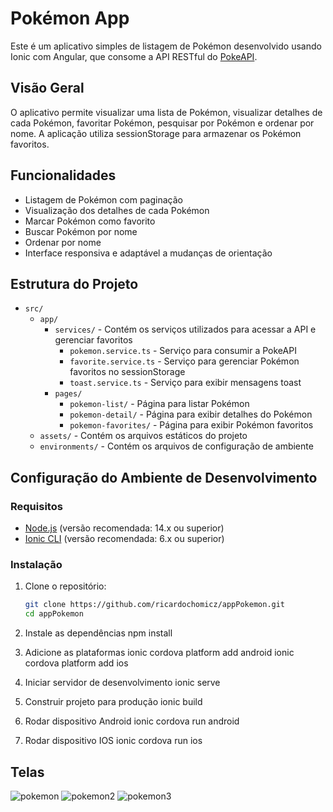# Pokémon App

Este é um aplicativo simples de listagem de Pokémon desenvolvido usando Ionic com Angular, que consome a API RESTful do [PokeAPI](https://pokeapi.co/).

## Visão Geral

O aplicativo permite visualizar uma lista de Pokémon, visualizar detalhes de cada Pokémon, favoritar Pokémon, pesquisar por Pokémon e ordenar por nome. A aplicação utiliza sessionStorage para armazenar os Pokémon favoritos.

## Funcionalidades

- Listagem de Pokémon com paginação
- Visualização dos detalhes de cada Pokémon
- Marcar Pokémon como favorito
- Buscar Pokémon por nome
- Ordenar por nome
- Interface responsiva e adaptável a mudanças de orientação

## Estrutura do Projeto

- `src/`
  - `app/`
    - `services/` - Contém os serviços utilizados para acessar a API e gerenciar favoritos
      - `pokemon.service.ts` - Serviço para consumir a PokeAPI
      - `favorite.service.ts` - Serviço para gerenciar Pokémon favoritos no sessionStorage
      - `toast.service.ts` - Serviço para exibir mensagens toast
    - `pages/`
      - `pokemon-list/` - Página para listar Pokémon
      - `pokemon-detail/` - Página para exibir detalhes do Pokémon
      - `pokemon-favorites/` - Página para exibir Pokémon favoritos
  - `assets/` - Contém os arquivos estáticos do projeto
  - `environments/` - Contém os arquivos de configuração de ambiente

## Configuração do Ambiente de Desenvolvimento

### Requisitos

- [Node.js](https://nodejs.org/) (versão recomendada: 14.x ou superior)
- [Ionic CLI](https://ionicframework.com/docs/cli) (versão recomendada: 6.x ou superior)

### Instalação

1. Clone o repositório:
   ```bash
   git clone https://github.com/ricardochomicz/appPokemon.git
   cd appPokemon

2. Instale as dependências
   npm install

3. Adicione as plataformas
   ionic cordova platform add android
   ionic cordova platform add ios

4. Iniciar servidor de desenvolvimento
   ionic serve

5. Construir projeto para produção
   ionic build

6. Rodar dispositivo Android
   ionic cordova run android

7. Rodar dispositivo IOS
   ionic cordova run ios

## Telas
![pokemon](https://github.com/ricardochomicz/pokemonApp/assets/58947372/efdfacab-ba93-4371-8543-4317313b629b)
![pokemon2](https://github.com/ricardochomicz/pokemonApp/assets/58947372/eafab299-dbd3-4b58-9304-dbfb2f0b78b7)
![pokemon3](https://github.com/ricardochomicz/pokemonApp/assets/58947372/b4287e6e-b177-4af7-b6db-5eb92fdbc411)
